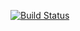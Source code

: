 [![Build Status](https://travis-ci.org/othree-oss/mailman.svg?branch=master)](https://travis-ci.org/othree-oss/mailman)